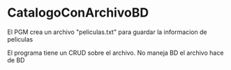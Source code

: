 # CatalogoConArchivoBD

El PGM crea un archivo "peliculas.txt" para guardar la informacion de peliculas

El programa tiene un CRUD sobre el archivo. No maneja BD el archivo hace de BD
